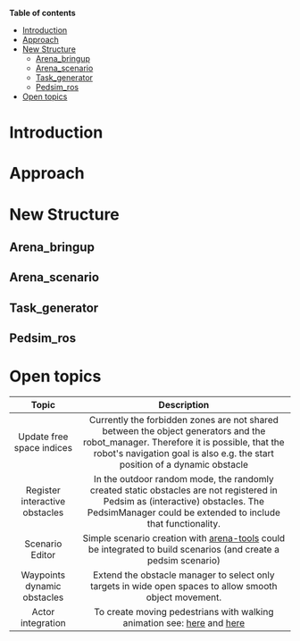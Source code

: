 **Table of contents**

- [Introduction](#introduction)
- [Approach](#approach)
- [New Structure](#new-structure)
  - [Arena_bringup](#arena_bringup)
  - [Arena_scenario](#arena_scenario)
  - [Task_generator](#task_generator)
  - [Pedsim_ros](#pedsim_ros)
- [Open topics](#open-topics)
# Introduction
# Approach
# New Structure
## Arena_bringup
## Arena_scenario
## Task_generator
## Pedsim_ros
# Open topics
| **Topic** | **Description**|
|:--:| :--:| 
| Update free space indices | Currently the forbidden zones are not shared between the object generators and the robot_manager. Therefore it is possible, that the robot's navigation goal is also e.g. the start position of a dynamic obstacle |
| Register interactive obstacles | In the outdoor random mode, the randomly created static obstacles are not registered in Pedsim as (interactive) obstacles. The PedsimManager could be extended to include that functionality. |
| Scenario Editor | Simple scenario creation with [arena-tools](https://github.com/ignc-research/arena-tools) could be integrated to build scenarios (and create a pedsim scenario) |
| Waypoints dynamic obstacles | Extend the obstacle manager to select only targets in wide open spaces to allow smooth object movement. |
| Actor integration | To create moving pedestrians with walking animation see: [here](http://gazebosim.org/tutorials?tut=actor&cat=build_robot) and [here](https://github.com/BruceChanJianLe/gazebo-plugin-autonomous-actor/)